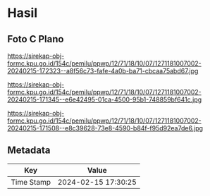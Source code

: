 # Hasil

## Foto C Plano

https://sirekap-obj-formc.kpu.go.id/154c/pemilu/ppwp/12/71/18/10/07/1271181007002-20240215-172323--a8f56c73-fafe-4a0b-ba71-cbcaa75abd67.jpg

https://sirekap-obj-formc.kpu.go.id/154c/pemilu/ppwp/12/71/18/10/07/1271181007002-20240215-171345--e6e42495-01ca-4500-95b1-748859bf641c.jpg

https://sirekap-obj-formc.kpu.go.id/154c/pemilu/ppwp/12/71/18/10/07/1271181007002-20240215-171508--e8c39628-73e8-4590-b84f-f95d92ea7de6.jpg


## Metadata

| Key        | Value               |
| ---------- | ------------------- |
| Time Stamp | 2024-02-15 17:30:25 |




